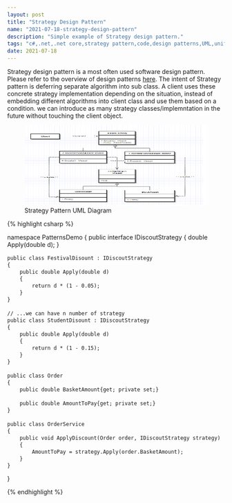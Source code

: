 ```yaml
---
layout: post
title: "Strategy Design Pattern"
name: "2021-07-18-strategy-design-pattern"
description: "Simple example of Strategy design pattern."
tags: "c#,.net,.net core,strategy pattern,code,design patterns,UML,unified modeling language,technical article,blog,post"
date: 2021-07-18
---
```


<p>Strategy design pattern is a most often used software design pattern. Please refer to the overview of design patterns <a href="http://srirangamv.github.io/blog/design-patterns-overview" target="_blank">here</a>. The intent of Strategy pattern is deferring separate algorithm into sub class.  A client uses these concrete strategy implementation depending on the situation, instead of embedding different algorithms into client class and use them based on a condition. we can introduce as many strategy classes/implemntation in the future without touching the client object.</p>

<p>
    <figure>
      <img src="/images/StrategyPattern.png" alt="Strategy Pattern UML Diagram" width="655px" height="185px" />
      <figcaption>Strategy Pattern UML Diagram</figcaption>
    </figure>    
</p>

{% highlight csharp %}

namespace PatternsDemo
{
    public interface IDiscoutStrategy
    {
        double Apply(double d);
    }

    public class FestivalDisount : IDiscoutStrategy
    {
        public double Apply(double d)
        {
            return d * (1 - 0.05);
        }
    }

    // ...we can have n number of strategy
    public class StudentDisount : IDiscoutStrategy
    {
        public double Apply(double d)
        {
            return d * (1 - 0.15);
        }
    }

    public class Order
    {
        public double BasketAmount{get; private set;}

        public double AmountToPay{get; private set;}        
    }

    public class OrderService
    {
        public void ApplyDiscount(Order order, IDiscoutStrategy strategy)
        {
            AmountToPay = strategy.Apply(order.BasketAmount);
        }
    }
}

{% endhighlight %}